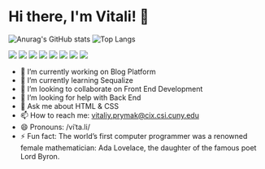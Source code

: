 # Hi there, I'm Vitali! 👋
![Anurag's GitHub stats](https://github-readme-stats.vercel.app/api?username=VitaliPri&show_icons=true&theme=radical)
![Top Langs](https://github-readme-stats.vercel.app/api/top-langs/?username=VitaliPri&layout=compact&theme=radical)

<div class="display:flex">
<img src="https://img.shields.io/badge/html-orange?style=for-the-badge&logo=html&logoColor=white"/>
<img src="https://img.shields.io/badge/CSS-blue?style=for-the-badge&logo=CSS&logoColor=white"/>
<img src="https://img.shields.io/badge/JS-yellow?style=for-the-badge&logo=javascript&logoColor=black"/>
<img src="https://img.shields.io/badge/React-black?style=for-the-badge&logo=react&logoColor=blue"/>
<img src="https://img.shields.io/badge/Tailwind CSS-skyblue?style=for-the-badge&logo=tailwindcss&logoColor=blue"/>
<img src="https://img.shields.io/badge/Jest-white?style=for-the-badge&logo=jest&logoColor=red"/>
<img src="https://img.shields.io/badge/Figma-black?style=for-the-badge&logo=figma&logoColor=lightgreen"/>
<img src="https://img.shields.io/badge/C++-blue?style=for-the-badge&logo=C++&logoColor=blue"/>
</div>



- 🔭 I’m currently working on Blog Platform
- 🌱 I’m currently learning Sequalize
- 👯 I’m looking to collaborate on Front End Development
- 🤔 I’m looking for help with Back End 
- 💬 Ask me about HTML & CSS
- 📫 How to reach me: vitaliy.prymak@cix.csi.cuny.edu
- 😄 Pronouns: /viˈta.li/
- ⚡ Fun fact: The world’s first computer programmer was a renowned female mathematician: Ada Lovelace, the daughter of the famous poet Lord Byron.

